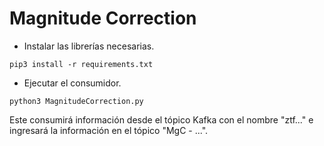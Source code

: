 # Magnitude Correction

- Instalar las librerías necesarias.
```
pip3 install -r requirements.txt
```

- Ejecutar el consumidor.
```
python3 MagnitudeCorrection.py
```

Este consumirá información desde el tópico Kafka con el nombre "ztf..." e ingresará la información en el tópico "MgC - ...".